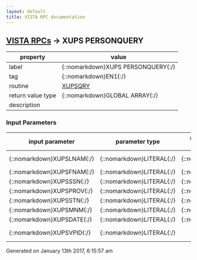 ```yaml
---
layout: default
title: VISTA RPC documentation
---
```




## [VISTA RPCs](TableOfContent.md) &#8594; XUPS PERSONQUERY 

 property | value 
--- | --- 
 label | {::nomarkdown}XUPS PERSONQUERY{:/}
 tag | {::nomarkdown}EN1{:/}
 routine | [XUPSQRY](http://code.osehra.org/dox/Routine_XUPSQRY_source.html)
 return value type | {::nomarkdown}GLOBAL ARRAY{:/}
 description | 

### Input Parameters

| input parameter | parameter type | maximum data length | required | description | 
| --- | --- | --- | --- | --- | 
| {::nomarkdown}XUPSLNAM{:/} | {::nomarkdown}LITERAL{:/} | {::nomarkdown}25{:/} | {::nomarkdown}true{:/} | {::nomarkdown}Required if lookup by name.{:/} | 
| {::nomarkdown}XUPSFNAM{:/} | {::nomarkdown}LITERAL{:/} | {::nomarkdown}15{:/} | {::nomarkdown}true{:/} |  | 
| {::nomarkdown}XUPSSSN{:/} | {::nomarkdown}LITERAL{:/} | {::nomarkdown}9{:/} | {::nomarkdown}true{:/} |  | 
| {::nomarkdown}XUPSPROV{:/} | {::nomarkdown}LITERAL{:/} | {::nomarkdown}1{:/} | {::nomarkdown}true{:/} |  | 
| {::nomarkdown}XUPSSTN{:/} | {::nomarkdown}LITERAL{:/} | {::nomarkdown}6{:/} | {::nomarkdown}true{:/} |  | 
| {::nomarkdown}XUPSMNM{:/} | {::nomarkdown}LITERAL{:/} | {::nomarkdown}3{:/} | {::nomarkdown}true{:/} |  | 
| {::nomarkdown}XUPSDATE{:/} | {::nomarkdown}LITERAL{:/} | {::nomarkdown}8{:/} | {::nomarkdown}true{:/} |  | 
| {::nomarkdown}XUPSVPID{:/} | {::nomarkdown}LITERAL{:/} |  | {::nomarkdown}true{:/} | {::nomarkdown}Required if lookup by VPID.{:/} | 




 Generated on January 13th 2017, 6:15:57 am